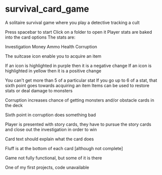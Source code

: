# survival_card_game
A solitaire survival game where you play a detective tracking a cult

Press spacebar to start
Click on a folder to open it
Player stats are baked into the card options
The stats are:

Investigation
Money
Ammo
Health
Corruption

The suitcase icon enable you to acquire an item

If an icon is highlighted in purple then it is a negative change
If an icon is highlighted in yellow then it is a positive change

You can't get more than 5 of a particular stat
If you go up to 6 of a stat, that sixth point goes towards acquiring an item
Items can be used to restore stats or deal damage to monsters

Corruption increases chance of getting monsters and/or obstacle cards in the deck

Sixth point in corruption does something bad

Player is presented with story cards, they have to pursue the story cards and close out the investigation in order to win

Card text should explain what the card does

Fluff is at the bottom of each card [although not complete]

Game not fully functional, but some of it is there

One of my first projects, code unavailable


